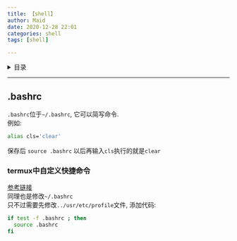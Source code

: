 ```yaml
---
title: 【shell】  
author: Maid  
date: 2020-12-28 22:01  
categories: shell  
tags: [shell]  

---
```


<details><summary>目录</summary>

- [.bashrc](#bashrc)
  - [termux中自定义快捷命令](#termux中自定义快捷命令)

</details>

---

## .bashrc
`.bashrc`位于`~/.bashrc`, 它可以简写命令.  
例如:
```bash
alias cls='clear'
```
保存后 `source .bashrc`
以后再输入`cls`执行的就是`clear`

### termux中自定义快捷命令
[参考链接](https://blog.csdn.net/qq_41433232/article/details/107528060)  
同理也是修改`~/.bashrc`  
只不过需要先修改`../usr/etc/profile`文件, 添加代码:
```bash
if test -f .bashrc ; then
  source .bashrc
fi
```